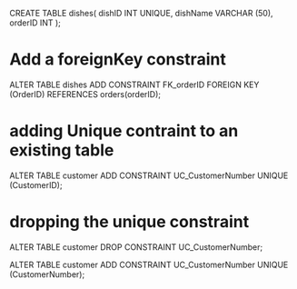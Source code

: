 CREATE TABLE dishes(
dishID INT UNIQUE,
dishName VARCHAR (50),
orderID INT
);

# Add a foreignKey constraint

ALTER TABLE dishes
ADD CONSTRAINT FK_orderID
FOREIGN KEY (OrderID)
REFERENCES orders(orderID);

# adding Unique contraint to an existing table

ALTER TABLE customer
ADD CONSTRAINT UC_CustomerNumber UNIQUE (CustomerID);

# dropping the unique constraint

ALTER TABLE customer
DROP CONSTRAINT UC_CustomerNumber;

ALTER TABLE customer
ADD CONSTRAINT UC_CustomerNumber UNIQUE (CustomerNumber);

